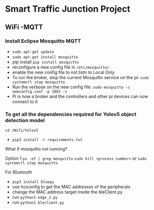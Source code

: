 # Smart Traffic Junction Project

## WiFi -MQTT
### Install Eclipse Mosquitto MQTT
- `sudo apt-get update`
- `sudo apt-get install mosquitto`
- pip install ``` pip install mosquitto ```
- reconfigure a new config file in ``` /etc/mosquitto/ ```
- enable the new config file to not listn to Local Only
- To run the broker, stop the current Mosquitto service on the pi: ``` sudo systemctl stop mosquitto ```
- Run the verbose on the new config file: ``` sudo mosquitto -c newconfig.conf -p 1883 -v ```
- Pi is now a broker and the controllers and other pi devices can now connect to it

### To get all the dependencies required for Yolov5 object detection model
`cd /Wifi/Yolov5` 
- `pip3 install -r requirements.txt` 

What if mosquitto not running?

Option 1 
`ps -ef | grep mosquitto` 
`sudo kill <process number>`
or 
`sudo systemctl stop mosquitto`

For Bluetooth
- `pip3 install bluepy`
- use hciconfig to get the MAC addresses of the peripherals
- change the MAC address target inside the bleClient.py
- run `python3 edge_2.py`
- run `python3 bleclient.py`
